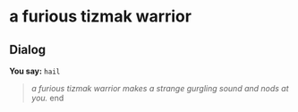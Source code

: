# a furious tizmak warrior


## Dialog

**You say:** `hail`



>*a furious tizmak warrior makes a strange gurgling sound and nods at you.*
end